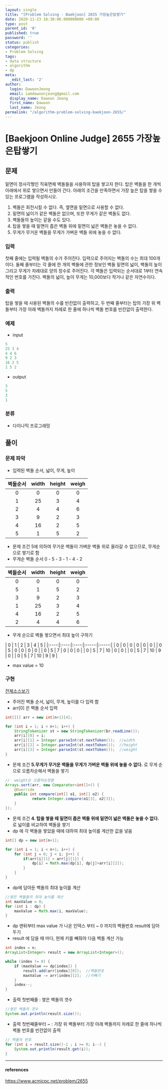 ```yaml
---
layout: single
title: "[Problem Solving - Baekjoon] 2655 가장높은탑쌓기"
date: 2020-11-23 18:30:00.000000000 +09:00
type: post
parent_id: '0'
published: true
password: ''
status: publish
categories:
- Problem Solving
tags:
- data structure
- algorithm
- dp
meta:
  _edit_last: '2'
author:
  login: DawoonJeong
  email: iamdawoonjeong@gmail.com
  display_name: Dawoon Jeong
  first_name: Dawoon
  last_name: Jeong
permalink: "/algorithm-problem-solving-baekjoon-2655/"
---
```

# [Baekjoon Online Judge] 2655 가장높은탑쌓기

## 문제
밑면이 정사각형인 직육면체 벽돌들을 사용하여 탑을 쌓고자 한다. 탑은 벽돌을 한 개씩 아래에서 위로 쌓으면서 만들어 간다. 아래의 조건을 만족하면서 가장 높은 탑을 쌓을 수 있는 프로그램을 작성하시오.

1. 벽돌은 회전시킬 수 없다. 즉, 옆면을 밑면으로 사용할 수 없다.
2. 밑면의 넓이가 같은 벽돌은 없으며, 또한 무게가 같은 벽돌도 없다.
3. 벽돌들의 높이는 같을 수도 있다.
4. 탑을 쌓을 때 밑면이 좁은 벽돌 위에 밑면이 넓은 벽돌은 놓을 수 없다.
5. 무게가 무거운 벽돌을 무게가 가벼운 벽돌 위에 놓을 수 없다.

### 입력
첫째 줄에는 입력될 벽돌의 수가 주어진다. 입력으로 주어지는 벽돌의 수는 최대 100개이다. 둘째 줄부터는 각 줄에 한 개의 벽돌에 관한 정보인 벽돌 밑면의 넓이, 벽돌의 높이 그리고 무게가 차례대로 양의 정수로 주어진다. 각 벽돌은 입력되는 순서대로 1부터 연속적인 번호를 가진다. 벽돌의 넓이, 높이 무게는 10,000보다 작거나 같은 자연수이다.

### 출력
탑을 쌓을 때 사용된 벽돌의 수를 빈칸없이 출력하고, 두 번째 줄부터는 탑의 가장 위 벽돌부터 가장 아래 벽돌까지 차례로 한 줄에 하나씩 벽돌 번호를 빈칸없이 출력한다.

### 예제

- input

```java
5
25 3 4
4 4 6
9 2 3
16 2 5
1 5 2
```

- output

```java
3
5
3
1
```

### 분류
- 다이나믹 프로그래밍

## 풀이

### 문제 파악

- 입력된 벽돌 순서, 넓이, 무게, 높이

|벽돌순서|width|height|weigh|
|:----:|:----:|:----:|:-----:|
| 0 | 0 | 0 | 0 |
| 1 | 25 | 3 | 4 |
| 2 | 4 | 4 | 6 |
| 3 | 9 | 2 | 3 |
| 4 | 16 | 2 | 5 |
| 5 | 1 | 5 | 2 |


- 문제 조건 5에 의하여 무거운 벽돌이 가벼운 벽돌 위로 올라갈 수 없으므로, 무게순으로 쌓기로 함
- 무게순 벽돌 순서  0 - 5 - 3 - 1 - 4 - 2

|벽돌순서|width|height|weigh|
|:----:|:----:|:----:|:-----:|
| 0 | 0 | 0 | 0 |
| 5 | 1 | 5 | 2 |
| 3 | 9 | 2 | 3 |
| 1 | 25 | 3 | 4 |
| 4 | 16 | 2 | 5 |
| 2 | 4 | 4 | 6 |


- 무게 순으로 벽돌 쌓으면서 최대 높이 구하기

| 0 | 1 | 2 | 3 | 4 | 5 |
|:----:|:----:|:----:|:-----:|:-----:|
| 0 | 0 | 0 | 0 | 0 | 0 |
| 0 | 5 | 0 | 0 | 0 | 0 |
| 0 | 5 | 7 | 0 | 0 | 0 |
| 0 | 5 | 7 | 10 | 0 | 0 |
| 0 | 5 | 7 | 10 | 9 | 0 |
| 0 | 5 | 7 | 10 | 9 | 9 |

- max value = 10

### 구현

[전체소스보기](https://github.com/iamdawoonjeong/java-datastructure-algorithm/blob/master/java-algorithm-problem-solving/src/baekjoon/problem2655/Main.java)

- 주어진 벽돌 순서, 넓이, 무게, 높이를 다 입력 함
- arr[0] 은 벽돌 순서 입력  

```java
int[][] arr = new int[n+1][4];

for (int i = 1; i < n+1; i++) {
    StringTokenizer st = new StringTokenizer(br.readLine());
    arr[i][0] = i;
    arr[i][1] = Integer.parseInt(st.nextToken());  //width
    arr[i][2] = Integer.parseInt(st.nextToken());  //height
    arr[i][3] = Integer.parseInt(st.nextToken());  //weight
}

```

- 문제 조건 **5.무게가 무거운 벽돌을 무게가 가벼운 벽돌 위에 놓을 수 없다.** 로 무게 순으로 오름차순해서 벽돌을 쌓기

```java
//  weight순 오름차순정렬
Arrays.sort(arr, new Comparator<int[]>() {
    @Override
    public int compare(int[] o1, int[] o2) {
            return Integer.compare(o1[3], o2[3]);
    }
});

```

- 문제 조건 **4. 탑을 쌓을 때 밑면이 좁은 벽돌 위에 밑면이 넓은 벽돌은 놓을 수 없다.** 로 넓이를 비교하여 벽돌을 쌓기
- dp 에 각 벽돌을 쌓았을 때에 대하여 최대 높이를 계산한 값을 넣음

```java
int[] dp = new int[n+1];

for (int i = 1; i < n+1; i++) {
    for (int j = 0; j < i; j++) {
        if(arr[i][1] > arr[j][1]) {
            dp[i] = Math.max(dp[i], dp[j]+arr[i][2]);
        }
    }
}
```

- dp에 담아둔 벽돌의 최대 높이를 계산

```java     
//쌓은 벽돌들의 최대 높이를 계산
int maxValue = 0;
for (int i : dp) {
    maxValue = Math.max(i, maxValue);
}
```

- dp 맨뒤부터 max value 가 나온 인덱스 부터 ~ 0 까지의 벽돌번호 result에 담아두기  
- result 에 담을 때 마다, 현재 키를 빼줘야 다음 벽돌 계산 가능  

```java
int index = n;
ArrayList<Integer> result = new ArrayList<Integer>();

while (index != 0) {
    if (maxValue == dp[index]) {
        result.add(arr[index][0]);  //벽돌번호
        maxValue -= arr[index][2];  //키빼기
    }
    index--;
}
```

- 출력 첫번째줄 : 쌓은 벽돌의 갯수

```java
//쌓은 벽돌의 갯수
System.out.println(result.size());
```

- 출력 첫번째줄부터 ~ : 가장 위 벽돌부터 가장 아래 벽돌까지 차례로 한 줄에 하나씩 벽돌 번호를 빈칸없이 출력

```java
// 벽돌의 번호
for (int i = result.size()-1 ; i >= 0; i--) {
    System.out.println(result.get(i));
}
```

---

#### references
<https://www.acmicpc.net/problem/2655>
